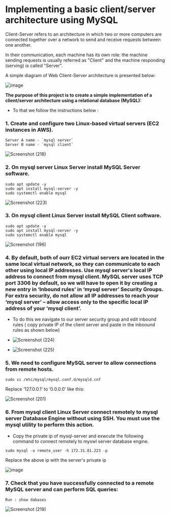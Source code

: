 # Implementing a basic client/server architecture using MySQL 

Client-Server refers to an architecture in which two or more computers are connected together over a network to send and receive requests between one another.

In their communication, each machine has its own role: the machine sending requests is usually referred as "Client" and the machine responding (serving) is called "Server".

A simple diagram of Web Client-Server architecture is presented below:

![image](https://github.com/Siphozenzile/Cloud-and-DevOps-Projects/assets/161639765/22745826-9e1a-46fb-9edd-24ffb116b6a7)

**The purpose of this project is to create a simple implementation of a client/server architecture using a relational database (MySQL):**

- To that we follow the instructions below :

### **1. Create and configure two Linux-based virtual servers (EC2 instances in AWS).**

```
Server A name - `mysql server`
Server B name - `mysql client`
```

![Screenshot (218)](https://github.com/Siphozenzile/Cloud-and-DevOps-Projects/assets/161639765/04255118-eabe-439e-bb73-c8dca192fa9f)

### **2. On mysql server Linux Server install MySQL Server software.**

```
sudo apt update -y
sudo apt install mysql-server -y
sudo systemctl enable mysql
```

![Screenshot (223)](https://github.com/Siphozenzile/Cloud-and-DevOps-Projects/assets/161639765/5fb25653-fe8b-4918-82ee-ddd3d0010c66)

### **3. On mysql client Linux Server install MySQL Client software.**


```
sudo apt update -y
sudo apt install mysql-server -y
sudo systemctl enable mysql
```

![Screenshot (196)](https://github.com/Siphozenzile/Cloud-and-DevOps-Projects/assets/161639765/87f905e4-e62e-4f01-977b-8678de44e419)

### **4. By default, both of ourr EC2 virtual servers are located in the same local virtual network, so they can communicate to each other using local IP addresses. Use mysql server's local IP address to connect from mysql client. MySQL server uses TCP port 3306 by default, so we will have to open it by creating a new entry in ‘Inbound rules’ in ‘mysql server’ Security Groups. For extra security, do not allow all IP addresses to reach your ‘mysql server’ – allow access only to the specific local IP address of your ‘mysql client’.**

- To do this we navigate to our server security group and edit inbound rules ( copy private IP of the client server and paste in the inboound rules as shown below)

- ![Screenshot (224)](https://github.com/Siphozenzile/Cloud-and-DevOps-Projects/assets/161639765/d5254514-951e-4b7b-9f06-f3022958cccb)


- ![Screenshot (225)](https://github.com/Siphozenzile/Cloud-and-DevOps-Projects/assets/161639765/7fb59996-750c-4a41-ab03-4efae3ced25f)

### **5. We need to configure MySQL server to allow connections from remote hosts.**
 
  ```
  sudo vi /etc/mysql/mysql.conf.d/mysqld.cnf
  ```
  Replace ‘127.0.0.1’ to ‘0.0.0.0’ like this:

  ![Screenshot (201)](https://github.com/Siphozenzile/Cloud-and-DevOps-Projects/assets/161639765/e7153f14-aa12-4cbd-ac7f-f85d2b2a253f)
  

### **6. From mysql client Linux Server connect remotely to mysql server Database Engine without using SSH. You must use the mysql utility to perform this action.**

- Copy the private ip of mysql-server and exwcute the following command to connect remotely to myswl server database engine.

```
sudo mysql -u remote_user -h 172.31.81.223 -p
```

Replace the above ip with the server's private ip 

![image](https://github.com/Siphozenzile/Cloud-and-DevOps-Projects/assets/161639765/b4f293ce-bd45-44f5-a7eb-f538f5d6f349)

### **7. Check that you have successfully connected to a remote MySQL server and can perform SQL queries:**

```
Run : show dabases
```

![Screenshot (219)](https://github.com/Siphozenzile/Cloud-and-DevOps-Projects/assets/161639765/a1d5711f-556f-47df-90fd-a74d9068dce9)






   











